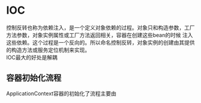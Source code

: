 # IOC  
  控制反转也称为依赖注入，是一个定义对象依赖的过程。对象只和构造参数，工厂方法参数，对象实例属性或工厂方法返回相关，容器在创建这些bean的时候
注入这些依赖。这个过程是一个反向的。所以命名控制反转，对象实例的创建由其提供的构造方法或服务定位机制来实现。  
  IOC最大的好处是解耦   
 ## 容器初始化流程  
 ApplicationContext容器的初始化了流程主要由

